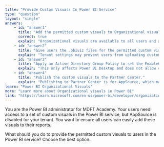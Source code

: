 ```yaml
---
title: "Provide Custom Visuals In Power BI Service"
type: "question"
layout: "single"
answers:
    - id: "answer1"
      title: "Add the permitted custom visuals to Organizational visuals."
      correct: true
      explain: "Organizational visuals are available to all users and are not affected by tenant settings."
    - id: "answer2"
      title: "Give users the .pbiviz files for the permitted custom visuals to import themselves."
      explain: "Tenant settings may prevent users from uploading custom visuals from files."
    - id: "answer3"
      title: "Apply an Active Directory Group Policy to set the EnableCustomVisuals registry key."
      explain: "This only affects Power BI Desktop and does not allow custom visuals in the service."
    - id: "answer4"
      title: "Publish the custom visuals to the Partner Center."
      explain: "Publishing to Partner Center is for AppSource, which may be disabled by tenant settings."
learn: "Power BI Organizational Visuals"
more: "Learn more about Organizational visuals in Power BI"
link: "https://learn.microsoft.com/en-us/power-bi/developer/organizational-visuals"
---
```

You are the Power BI administrator for MDFT Academy. Your users need access to a set of custom visuals in the Power BI service, but AppSource is disabled for your tenant. You want to ensure all users can easily add these visuals to their reports.

What should you do to provide the permitted custom visuals to users in the Power BI service? Choose the best option.
